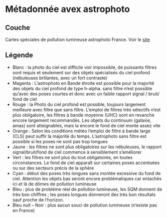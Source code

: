 # Métadonnée avex astrophoto 

## Couche

Cartes spéciales de pollution lumineuse astrophoto France. Voir le [site](https://www.avex-asso.org/dossiers/wordpress/tutoriels-logiciels/archives-cartes-europeennes/cartes-speciales-astropho)

## Légende 

- Blanc : la photo du ciel est difficile voir impossible, de puissants filtres
  sont requis et seulement sur des objets spécialisés du ciel profond
  (nébuleuses brillantes, avec un fort contraste)
- Magenta : L’astrophoto en Bande étroite est possible pour la majorité des
  objets du ciel profond de type h-alpha. sans filtre n’est possible qu’avec des
  poses courtes et donc avec un faible rapport signal / bruit/ fond de ciel
- Rouge : la Photo du ciel profond est possible, toujours largement meilleure
  avec filtre que sans filtre. L’emploi de filtres très sélectifs n’est plus
  obligatoire, les filtres à bande moyenne (UHC) sont en revanche encore
  largement recommandés. Les objets du continuum (galaxie, amas) sont
  atteignables, mais la encore le fond de ciel monte assez vite
- Orange : Selon les conditions météo l’emploi de filtre à bande large (CLS)
  peut suffir la majorité du temps. L’astrophoto sans filtre est possible si les
  poses ne sont pas trop longues
- Jaune : les filtres ne sont plus obligatoires sur les nébuleuses, le rapport
  signal/bruit/fond de ciel commence à sensiblement s’améliorer
- Vert :  les filtres ne sont plus du tout obligatoires, en toutes
  circonstances. Le fond de ciel apparaît sur certaines poses accentuées ou sur
  des secteurs précis de la sphère
- Cyan : début des poses très longues sans montée excessive du fond de ciel.
  Attention les objets bas seront encore problématiques car entachés ici et là
  de dômes de pollution lumineuse
- Bleu : plus de problème réel de pollution lumineuse, les SQM donnent de très
  bon chiffres ; les poses longues donneront des très bon résultats sauf proche
  de l’horizon.
- Bleu nuit – Noir : plus aucun souci de pollution lumineuse (n’existe pas en
  France)
